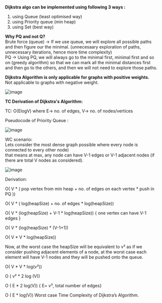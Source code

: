 **Dijkstra algo can be implemented using following 3 ways :**   
1. using Queue (least optimised way)  
2. using Priority queue (min heap)  
3. using Set (best way)  
  
**Why PQ and not Q?**   
Brute force (queue) -> If we use queue, we will explore all possible paths and then figure our the minimal. (unnecesaary exploration of paths, unnecessary iterations, hence more time complexity)   
PQ -> Using PQ, we will always go to the minimal first, minimal first and so on (greedy algorithm) so that we can mark all the minimal distances first and then go to the others, and then we will not need to explore those paths.

  
  
**Dijkstra Algorithm is only applicable for graphs with positive weights.**  
Not applicable to graphs with negative weight.  
  
![image](https://github.com/user-attachments/assets/e5fb57ce-8587-4ca7-b838-234b3e2ba0ba)    


    
**TC Derivation of Dijkstra's Algorithm:**  

TC: O(ElogV) where E-> no. of edges, V-> no. of nodes/vertices

Pseudocode of Priority Queue :  
  
![image](https://github.com/user-attachments/assets/b34ffae0-0055-4716-bff5-9369ff265469)

WC scenario:   
Lets consider the most dense graph possible where every node is connected to every other node)  
that means at max, any node can have V-1 edges or V-1 adjacent nodes (if there are total V nodes as considered).  
  
![image](https://github.com/user-attachments/assets/555529da-b1f1-4036-bcd4-33c4351c2786)  


Derivation:

O( V * ( pop vertex from min heap + no. of edges on each vertex * push in PQ ))

O( V * ( log(heapSize) + no. of edges * log(heapSize))

O( V * (log(heapSize) + V-1 * log(heapSize))    { one vertex can have V-1 edges }

O( V * (log(heapSize) * (V-1+1))

O( V * V * log(heapSize))

Now, at the worst case the heapSize will be equivalent to v² as if we consider pushing adjacent elements of a node, at the worst case each element will have V-1 nodes and they will be pushed onto the queue.

O( V * V * log(v²))

O ( v² * 2 log (V))

O ( E * 2 log(V))  { E= v², total number of edges}

O ( E * log(V))  Worst case Time Complexity of Dijkstra’s Algorithm.

